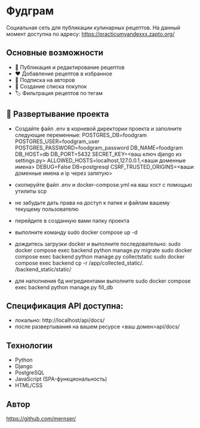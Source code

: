 # Фудграм

Социальная сеть для публикации кулинарных рецептов.
На данный момент доступна по адресу:
https://practicumyandexxx.zapto.org/


## Основные возможности

- 📝 Публикация и редактирование рецептов
- ❤️ Добавление рецептов в избранное
- 👥 Подписка на авторов
- 🛒 Создание списка покупок
- 🏷️ Фильтрация рецептов по тегам

## 🚀 Развертывание проекта
- Создайте файл .env в корневой директории проекта и заполните следующие переменные:
 POSTGRES_DB=foodgram
 POSTGRES_USER=foodgram_user
 POSTGRES_PASSWORD=foodgram_password
 DB_NAME=foodgram
 DB_HOST=db
 DB_PORT=5432
 SECRET_KEY=<ваш ключ django из settings.py>
 ALLOWED_HOSTS=localhost,127.0.0.1,<ваши доменные имена>
 DEBUG=False
 DB=postgresql
 CSRF_TRUSTED_ORIGINS=<ваши доменные имена и ip через запятую>

- скопируйте файл .env и docker-compose.yml на ваш хост с помощью утилиты scp
- не забудьте дать права на доступ к папке и файлам вашему текущему пользователю
- перейдите в созданную вами папку проекта
- выполните команду sudo docker compose up -d
- дождитесь загрузки docker и выполните последовательно:
    sudo docker compose exec backend python manage.py migrate
    sudo docker compose exec backend python manage.py collectstatic
    sudo docker compose exec backend cp -r /app/collected_static/. /backend_static/static/
- для наполнения бд ингредиентами выполните
    sudo docker compose exec backend python manage.py fill_db

## Спецификация API доступна:
- локально:
    http://localhost/api/docs/
- после развертывания на вашем ресурсе
    <ваш домен>api/docs/

## Технологии
- Python
- Django
- PostgreSQL
- JavaScript (SPA-функциональность)
- HTML/CSS

## Автор
https://github.com/mernser/